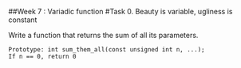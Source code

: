 ##Week 7 : Variadic function
#Task 0. Beauty is variable, ugliness is constant 

Write a function that returns the sum of all its parameters.

    Prototype: int sum_them_all(const unsigned int n, ...);
    If n == 0, return 0

